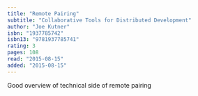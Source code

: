 ```yaml
---
title: "Remote Pairing"
subtitle: "Collaborative Tools for Distributed Development"
author: "Joe Kutner"
isbn: "1937785742"
isbn13: "9781937785741"
rating: 3
pages: 108
read: "2015-08-15"
added: "2015-08-15"
---
```

Good overview of technical side of remote pairing
